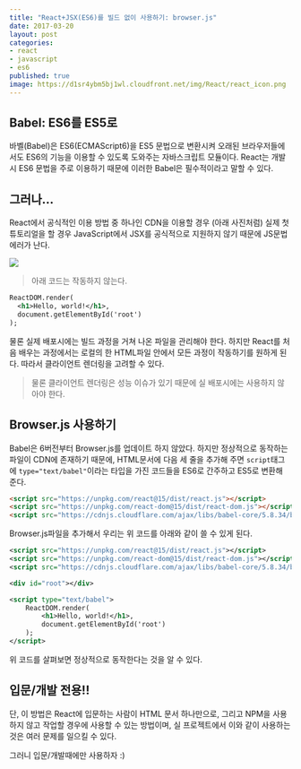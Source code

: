 ```yaml
---
title: "React+JSX(ES6)를 빌드 없이 사용하기: browser.js"
date: 2017-03-20
layout: post
categories:
- react
- javascript
- es6
published: true
image: https://d1sr4ybm5bj1wl.cloudfront.net/img/React/react_icon.png
---
```


## Babel: ES6를 ES5로

바벨(Babel)은 ES6(ECMAScript6)을 ES5 문법으로 변환시켜 오래된 브라우저들에서도 ES6의 기능을 이용할 수 있도록 도와주는 자바스크립트 모듈이다. React는 개발시 ES6 문법을 주로 이용하기 때문에 이러한 Babel은 필수적이라고 말할 수 있다.

## 그러나...

React에서 공식적인 이용 방법 중 하나인 CDN을 이용할 경우 (아래 사진처럼) 실제 첫 튜토리얼을 할 경우 JavaScript에서 JSX를 공식적으로 지원하지 않기 때문에 JS문법 에러가 난다.

![]({{site.static_url}}/img/dropbox/2017-03-21%2000.17.14.png)

> 아래 코드는 작동하지 않는다.

```xml
ReactDOM.render(
  <h1>Hello, world!</h1>,
  document.getElementById('root')
);
```

물론 실제 배포시에는 빌드 과정을 거쳐 나온 파일을 관리해야 한다. 하지만 React를 처음 배우는 과정에서는 로컬의 한 HTML파일 안에서 모든 과정이 작동하기를 원하게 된다. 따라서 클라이언트 렌더링을 고려할 수 있다.

> 물론 클라이언트 렌더링은 성능 이슈가 있기 때문에 실 배포시에는 사용하지 않아야 한다.

## Browser.js 사용하기

Babel은 6버전부터 Browser.js를 업데이트 하지 않았다. 하지만 정상적으로 동작하는 파일이 CDN에 존재하기 때문에, HTML문서에 다음 세 줄을 추가해 주면 `script`태그에 `type="text/babel"`이라는 타입을 가진 코드들을 ES6로 간주하고 ES5로 변환해 준다.

```html
<script src="https://unpkg.com/react@15/dist/react.js"></script>
<script src="https://unpkg.com/react-dom@15/dist/react-dom.js"></script>
<script src="https://cdnjs.cloudflare.com/ajax/libs/babel-core/5.8.34/browser.js"></script>
```

Browser.js파일을 추가해서 우리는 위 코드를 아래와 같이 쓸 수 있게 된다.

```xml
<script src="https://unpkg.com/react@15/dist/react.js"></script>
<script src="https://unpkg.com/react-dom@15/dist/react-dom.js"></script>
<script src="https://cdnjs.cloudflare.com/ajax/libs/babel-core/5.8.34/browser.js"></script>

<div id="root"></div>

<script type="text/babel">
    ReactDOM.render(
        <h1>Hello, world!</h1>,
        document.getElementById('root')
    );
</script>
```

위 코드를 살펴보면 정상적으로 동작한다는 것을 알 수 있다.

## 입문/개발 전용!!

단, 이 방법은 React에 입문하는 사람이 HTML 문서 하나만으로, 그리고 NPM을 사용하지 않고 작업할 경우에 사용할 수 있는 방법이며, 실 프로젝트에서 이와 같이 사용하는 것은 여러 문제를 일으킬 수 있다. 

그러니 입문/개발때에만 사용하자 :) 